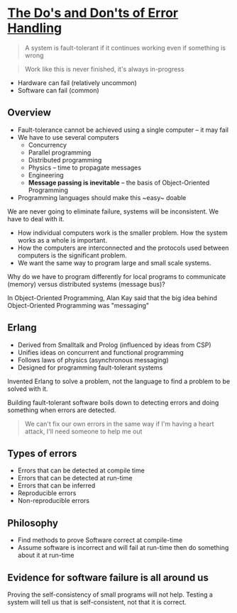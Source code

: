 # [The Do's and Don'ts of Error Handling](https://www.youtube.com/watch?v=TTM_b7EJg5E)

> A system is fault-tolerant if it continues working even if something is wrong

> Work like this is never finished, it's always in-progress

* Hardware can fail (relatively uncommon)
* Software can fail (common)

## Overview

* Fault-tolerance cannot be achieved using a single computer – it may fail
* We have to use several computers
    * Concurrency
    * Parallel programming
    * Distributed programming
    * Physics – time to propagate messages
    * Engineering
    * **Message passing is inevitable** – the basis of Object-Oriented Programming
* Programming languages should make this ~easy~ doable

We are never going to eliminate failure, systems will be inconsistent. We have to deal with it.

* How individual computers work is the smaller problem. How the system works as a whole is important.
* How the computers are interconnected and the protocols used between computers is the significant problem.
* We want the same way to program large and small scale systems.

Why do we have to program differently for local programs to communicate (memory) versus distributed systems (message bus)?

In Object-Oriented Programming, Alan Kay said that the big idea behind Object-Oriented Programming was "messaging"

## Erlang

* Derived from Smalltalk and Prolog (influenced by ideas from CSP)
* Unifies ideas on concurrent and functional programming
* Follows laws of physics (asynchronous messaging)
* Designed for programming fault-tolerant systems

Invented Erlang to solve a problem, not the language to find a problem to be solved with it.

Building fault-tolerant software boils down to detecting errors and doing something when errors are detected.

> We can't fix our own errors in the same way if I'm having a heart attack, I'll need someone to help me out

## Types of errors

* Errors that can be detected at compile time
* Errors that can be detected at run-time
* Errors that can be inferred
* Reproducible errors
* Non-reproducible errors

## Philosophy

* Find methods to prove Software correct at compile-time
* Assume software is incorrect and will fail at run-time then do something about it at run-time

## Evidence for software failure is all around us

Proving the self-consistency of small programs will not help. Testing a system will tell us that is self-consistent, not that it is correct.